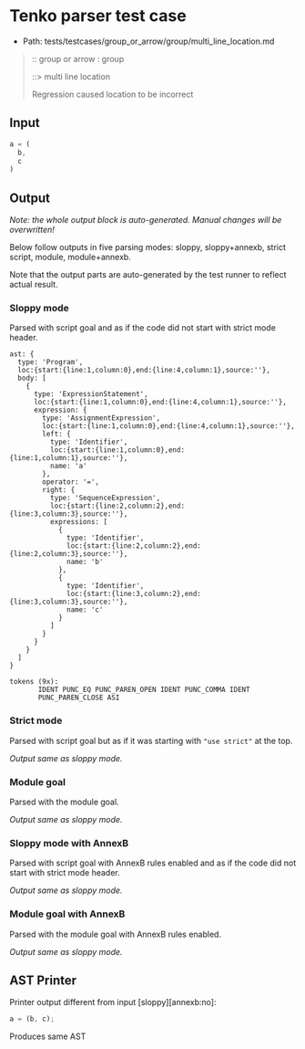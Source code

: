 # Tenko parser test case

- Path: tests/testcases/group_or_arrow/group/multi_line_location.md

> :: group or arrow : group
>
> ::> multi line location
>
> Regression caused location to be incorrect

## Input

`````js
a = (
  b,
  c
)
`````

## Output

_Note: the whole output block is auto-generated. Manual changes will be overwritten!_

Below follow outputs in five parsing modes: sloppy, sloppy+annexb, strict script, module, module+annexb.

Note that the output parts are auto-generated by the test runner to reflect actual result.

### Sloppy mode

Parsed with script goal and as if the code did not start with strict mode header.

`````
ast: {
  type: 'Program',
  loc:{start:{line:1,column:0},end:{line:4,column:1},source:''},
  body: [
    {
      type: 'ExpressionStatement',
      loc:{start:{line:1,column:0},end:{line:4,column:1},source:''},
      expression: {
        type: 'AssignmentExpression',
        loc:{start:{line:1,column:0},end:{line:4,column:1},source:''},
        left: {
          type: 'Identifier',
          loc:{start:{line:1,column:0},end:{line:1,column:1},source:''},
          name: 'a'
        },
        operator: '=',
        right: {
          type: 'SequenceExpression',
          loc:{start:{line:2,column:2},end:{line:3,column:3},source:''},
          expressions: [
            {
              type: 'Identifier',
              loc:{start:{line:2,column:2},end:{line:2,column:3},source:''},
              name: 'b'
            },
            {
              type: 'Identifier',
              loc:{start:{line:3,column:2},end:{line:3,column:3},source:''},
              name: 'c'
            }
          ]
        }
      }
    }
  ]
}

tokens (9x):
       IDENT PUNC_EQ PUNC_PAREN_OPEN IDENT PUNC_COMMA IDENT
       PUNC_PAREN_CLOSE ASI
`````

### Strict mode

Parsed with script goal but as if it was starting with `"use strict"` at the top.

_Output same as sloppy mode._

### Module goal

Parsed with the module goal.

_Output same as sloppy mode._

### Sloppy mode with AnnexB

Parsed with script goal with AnnexB rules enabled and as if the code did not start with strict mode header.

_Output same as sloppy mode._

### Module goal with AnnexB

Parsed with the module goal with AnnexB rules enabled.

_Output same as sloppy mode._

## AST Printer

Printer output different from input [sloppy][annexb:no]:

````js
a = (b, c);
````

Produces same AST
